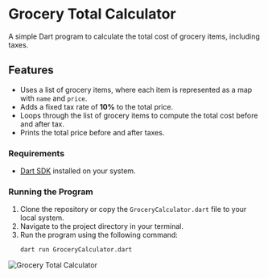 # Grocery Total Calculator

A simple Dart program to calculate the total cost of grocery items, including taxes.

## Features

- Uses a list of grocery items, where each item is represented as a map with `name` and `price`.
- Adds a fixed tax rate of **10%** to the total price.
- Loops through the list of grocery items to compute the total cost before and after tax.
- Prints the total price before and after taxes.

### Requirements

- [Dart SDK](https://dart.dev/get-dart) installed on your system.

### Running the Program

1. Clone the repository or copy the `GroceryCalculator.dart` file to your local system.
2. Navigate to the project directory in your terminal.
3. Run the program using the following command:
   ```bash
   dart run GroceryCalculator.dart
![Grocery Total Calculator](https://github.com/user-attachments/assets/4eda91e9-8ce6-4b5c-a1d2-2996a6b2ed10)
